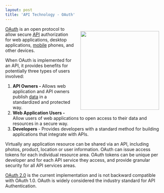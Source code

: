 ```yaml
---
layout: post
title: 'API Technology - OAuth'
---
```

<a href="http://oauth.net/" target="_blank"><img style="padding: 15px;" src="http://kinlane-productions.s3.amazonaws.com/OAuth.png" alt="" width="250" align="right" /></a><a href="http://oauth.net/" target="_blank">OAuth</a> is an open protocol to allow secure <a href="http://www.apievangelist.com/">API</a> authorization for web applications, desktop applications, <a href="http://www.kinlane.com/category/mobile/">mobile</a> phones, and other devices.<p></p>
When OAuth is implemented for an API, it provides benefits for potentially three types of users involved:
<ol class="mainlist">
	<li><strong>API Owners - </strong>Allows web application and API owners publish <a href="http://www.kinlane.com/category/data-20/">data</a> in a standardized and protected way.</li>
	<li><strong>Web Application Users - </strong>Allow users of web applications to open access to their data and resources in a secure way.</li>
	<li><strong>Developers </strong>- Provides developers with a standard method for building applications that integrate with APIs.</li>
</ol>
Virtually any application resource can be shared via an API, including photos, product, location or user information.   OAuth can issue access tokens for each individual resource area.  OAuth tokens can be unique per developer and for each API service they access, and provide granular security for all API services areas.<p></p>
<a href="http://oauth.net/2/" target="_blank">OAuth 2.0</a> is the current implementation and is not backward compatible with OAuth 1.0.   OAuth is widely considered the industry standard for API Authentication.
